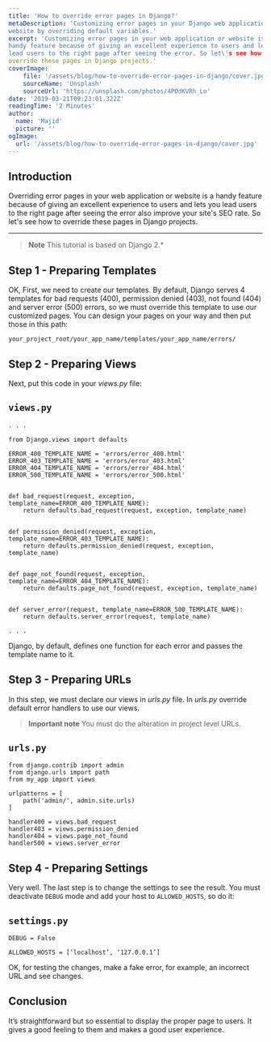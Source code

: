 ```yaml
---
title: 'How to override error pages in Django?'
metaDescription: 'Customizing error pages in your Django web application or
website by overriding default variables.'
excerpt: 'Customizing error pages in your web application or website is a 
handy feature because of giving an excellent experience to users and let you 
lead users to the right page after seeing the error. So let\'s see how to 
override these pages in Django projects.'
coverImage:
    file: '/assets/blog/how-to-override-error-pages-in-django/cover.jpg'
    sourceName: 'Unsplash'
    sourceUrl: 'https://unsplash.com/photos/4POdKVRh_Lo'
date: '2019-03-21T09:23:01.322Z'
readingTime: '2 Minutes'
author:
  name: 'Majid'
  picture: ''
ogImage:
  url: '/assets/blog/how-to-override-error-pages-in-django/cover.jpg'
---
```


Introduction
------------
Overriding error pages in your web application or website is a handy
feature because of giving an excellent experience to users and lets you lead 
users to the right page after seeing the error also improve your site's SEO 
rate. So let's see how to override these pages in Django projects.

---
> **Note**
> This tutorial is based on Django 2.*

Step 1 - Preparing Templates
----------------------------
OK, First, we need to create our templates. By default, Django serves 4
templates for bad requests (400), permission denied (403), not found (404) and
server error (500) errors, so we must override this template to use our
customized pages. You can design your pages on your way and then put those in 
this path:

```
your_project_root/your_app_name/templates/your_app_name/errors/
```

Step 2 - Preparing Views
------------------------
Next, put this code in your _views.py_ file:

`views.py`
---------

```
. . .

from Django.views import defaults

ERROR_400_TEMPLATE_NAME = 'errors/error_400.html'
ERROR_403_TEMPLATE_NAME = 'errors/error_403.html'
ERROR_404_TEMPLATE_NAME = 'errors/error_404.html'
ERROR_500_TEMPLATE_NAME = 'errors/error_500.html'


def bad_request(request, exception, template_name=ERROR_400_TEMPLATE_NAME):
    return defaults.bad_request(request, exception, template_name)


def permission_denied(request, exception, template_name=ERROR_403_TEMPLATE_NAME):
    return defaults.permission_denied(request, exception, template_name)


def page_not_found(request, exception, template_name=ERROR_404_TEMPLATE_NAME):
    return defaults.page_not_found(request, exception, template_name)


def server_error(request, template_name=ERROR_500_TEMPLATE_NAME):
    return defaults.server_error(request, template_name)

. . .
```

Django, by default, defines one function for each error and passes the 
template name to it.

Step 3 - Preparing URLs
-----------------------
In this step, we must declare our views in _urls.py_ file. In _urls.py_
override default error handlers to use our views.

> **Important note**
> You must do the alteration in project level URLs.

`urls.py`
---------

```
from django.contrib import admin
from django.urls import path
from my_app import views

urlpatterns = [
    path('admin/', admin.site.urls)
]

handler400 = views.bad_request
handler403 = views.permission_denied
handler404 = views.page_not_found
handler500 = views.server_error
```

Step 4 - Preparing Settings
---------------------------
Very well. The last step is to change the settings to see the result. You must
deactivate `DEBUG` mode and add your host to `ALLOWED_HOSTS`, so do it:

`settings.py`
-------------

```
DEBUG = False

ALLOWED_HOSTS = [‘localhost’, ‘127.0.0.1’]
```

OK, for testing the changes, make a fake error, for example, an incorrect URL
and see changes.

Conclusion
----------
It’s straightforward but so essential to display the proper page to users. It 
gives a good feeling to them and makes a good user experience.
